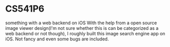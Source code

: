 # CS541P6
something with a web backend on iOS
With the help from a open source image viewer design(I'm not sure whether this is can be categorized as a web backend or not though), I roughly built this image search engine app on iOS.
Not fancy and even some bugs are included.
